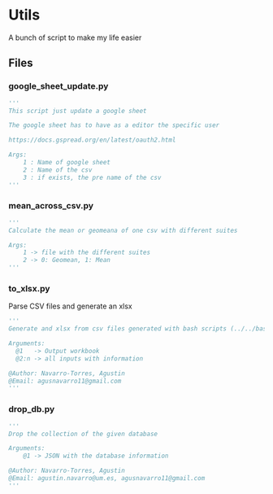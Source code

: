# Utils

A bunch of script to make my life easier

## Files

### google_sheet_update.py
```python
'''
This script just update a google sheet

The google sheet has to have as a editor the specific user

https://docs.gspread.org/en/latest/oauth2.html

Args:
    1 : Name of google sheet
    2 : Name of the csv
    3 : if exists, the pre name of the csv
'''
```

### mean_across_csv.py

```python
'''
Calculate the mean or geomeana of one csv with different suites

Args:
    1 -> file with the different suites
    2 -> 0: Geomean, 1: Mean
'''
```
### to_xlsx.py

Parse CSV files and generate an xlsx

```Python
'''
Generate and xlsx from csv files generated with bash scripts (../../bash/ChampSim)

Arguments:
  @1   -> Output workbook
  @2:n -> all inputs with information

@Author: Navarro-Torres, Agustin 
@Email: agusnavarro11@gmail.com
'''
```

### drop_db.py

```python
'''
Drop the collection of the given database

Arguments:
    @1 -> JSON with the database information

@Author: Navarro-Torres, Agustin 
@Email: agustin.navarro@um.es, agusnavarro11@gmail.com
'''
```
